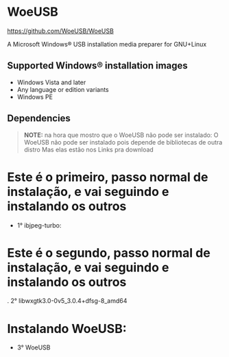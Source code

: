 # WoeUSB

<https://github.com/WoeUSB/WoeUSB>

A Microsoft Windows® USB installation media preparer for GNU+Linux

## Supported Windows® installation images

* Windows Vista and later
* Any language or edition variants
* Windows PE

## Dependencies

> **NOTE:** na hora que mostro que o WoeUSB não pode ser instalado: O WoeUSB não pode ser instalado pois depende de bibliotecas de outra distro Mas elas estão nos Links pra download

# Este é o primeiro, passo normal de instalação, e vai seguindo e instalando os outros
* 1° ibjpeg-turbo:

# Este é o segundo, passo normal de instalação, e vai seguindo e instalando os outros

. 2° libwxgtk3.0-0v5_3.0.4+dfsg-8_amd64

# Instalando WoeUSB:

* 3° WoeUSB
